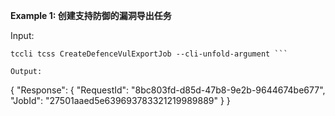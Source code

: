 **Example 1: 创建支持防御的漏洞导出任务**



Input: 

```
tccli tcss CreateDefenceVulExportJob --cli-unfold-argument ```

Output: 
```
{
    "Response": {
        "RequestId": "8bc803fd-d85d-47b8-9e2b-9644674be677",
        "JobId": "27501aaed5e639693783321219989889"
    }
}
```

